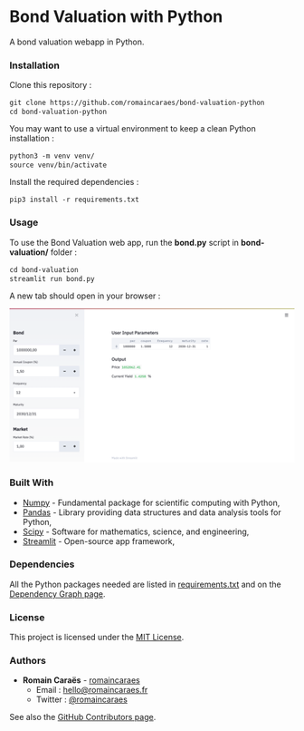 # Bond Valuation with Python

A bond valuation webapp in Python.


### Installation

Clone this repository :

	git clone https://github.com/romaincaraes/bond-valuation-python
	cd bond-valuation-python
	
You may want to use a virtual environment to keep a clean Python installation :

	python3 -m venv venv/
	source venv/bin/activate

Install the required dependencies :

	pip3 install -r requirements.txt
	
### Usage

To use the Bond Valuation web app, run the __bond.py__ script in __bond-valuation/__ folder :

	cd bond-valuation
	streamlit run bond.py

A new tab should open in your browser :

![Streamlit Web App Screenshot](img/screenshot.png)

### Built With

- [Numpy](https://numpy.org/) - Fundamental package for scientific computing with Python,
- [Pandas](https://pandas.pydata.org/) - Library providing data structures and data analysis tools for Python,
- [Scipy](https://scipy.org/) - Software for mathematics, science, and engineering,
- [Streamlit](https://streamlit.io) - Open-source app framework,

### Dependencies

All the Python packages needed are listed in [requirements.txt](https://github.com/romaincaraes/bond-valuation-python/blob/master/requirements.txt) and on the [Dependency Graph page](https://github.com/romaincaraes/bond-valuation-python/network/dependencies).


### License

This project is licensed under the [MIT License](https://github.com/romaincaraes/bond-valuation-python/blob/master/LICENSE).


### Authors

- **Romain Caraës** - [romaincaraes](https://github.com/romaincaraes)
	- Email : [hello@romaincaraes.fr](mailto:hello@romaincaraes.fr)
	- Twitter : [@romaincaraes](https://twitter.com/romaincaraes)

See also the [GitHub Contributors page](https://github.com/romaincaraes/bond-valuation-python/graphs/contributors).
